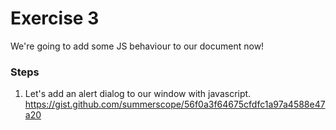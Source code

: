 # Exercise 3

We're going to add some JS behaviour to our document now!

### Steps

1. Let's add an alert dialog to our window with javascript. 
https://gist.github.com/summerscope/56f0a3f64675cfdfc1a97a4588e47a20